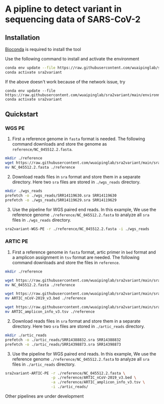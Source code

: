 # A pipline to detect variant in sequencing data of SARS-CoV-2


## Installation

[Bioconda](https://bioconda.github.io/user/install.html#install-conda) is required to install the tool

Use the following command to install and activate the environment

```bash
conda env update --file https://raw.githubusercontent.com/wuaipinglab/sra2variant/main/environment.yml
conda activate sra2variant
```

If the above doesn't work because of the network issue, try
```
conda env update --file https://raw.githubusercontent.com/wuaipinglab/sra2variant/main/environment2.yml
conda activate sra2variant
```

## Quickstart

### WGS PE
1. First a reference genome in `fasta` format is needed. The following command downloads and store the genome as `reference/NC_045512.2.fasta`.

```bash
mkdir ./reference
wget https://raw.githubusercontent.com/wuaipinglab/sra2variant/main/sra2variant/data/NC_045512.2.fasta
mv NC_045512.2.fasta ./reference
```

2. Download reads files in `sra` format and store them in a separate directory. Here two `sra` files are stored in `./wgs_reads` directory.

```bash
mkdir ./wgs_reads
prefetch -o ./wgs_reads/SRR14119630.sra SRR14119630
prefetch -o ./wgs_reads/SRR14119629.sra SRR14119629
```

3. Use the pipeline for WGS paired end reads. In this example, We use the reference genome `./reference/NC_045512.2.fasta` to analyze all `sra` files in `./wgs_reads` directory.

```bash
sra2variant-WGS-PE -r ./reference/NC_045512.2.fasta -i ./wgs_reads
```

### ARTIC PE

1. First a reference genome in `fasta` format, artic primer in `bed` format and a amplicon assignment in `tsv` format are needed. The following command downloads and store the files in `reference`.

```bash
mkdir ./reference

wget https://raw.githubusercontent.com/wuaipinglab/sra2variant/main/sra2variant/data/NC_045512.2.fasta
mv NC_045512.2.fasta ./reference

wget https://raw.githubusercontent.com/wuaipinglab/sra2variant/main/sra2variant/data/ARTIC_nCoV-2019_v3.bed
mv ARTIC_nCoV-2019_v3.bed ./reference

wget https://raw.githubusercontent.com/wuaipinglab/sra2variant/main/sra2variant/data/ARTIC_amplicon_info_v3.tsv
mv ARTIC_amplicon_info_v3.tsv ./reference
```

2. Download reads files in `sra` format and store them in a separate directory. Here two `sra` files are stored in `./artic_reads` directory.

```bash
mkdir ./artic_reads
prefetch -o ./artic_reads/SRR14388832.sra SRR14388832
prefetch -o ./artic_reads/SRR14398873.sra SRR14398873
```

3. Use the pipeline for WGS paired end reads. In this example, We use the reference genome `./reference/NC_045512.2.fasta` to analyze all `sra` files in `./artic_reads` directory.

```bash
sra2variant-ARTIC-PE -r ./reference/NC_045512.2.fasta \
                     -p ./reference/ARTIC_nCoV-2019_v3.bed \
                     -a ./reference/ARTIC_amplicon_info_v3.tsv \
                     -i ./artic_reads/
```

Other pipelines are under development
